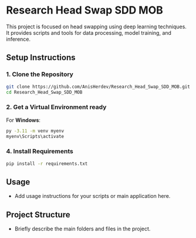 # Research Head Swap SDD MOB

This project is focused on head swapping using deep learning techniques. It provides scripts and tools for data processing, model training, and inference.

## Setup Instructions

### 1. Clone the Repository

```bash
git clone https://github.com/AnisHerdev/Research_Head_Swap_SDD_MOB.git
cd Research_Head_Swap_SDD_MOB
```

### 2. Get a Virtual Environment ready

For **Windows**:

```bash
py -3.11 -m venv myenv
myenv\Scripts\activate
```

### 4. Install Requirements

```bash
pip install -r requirements.txt
```

## Usage

- Add usage instructions for your scripts or main application here.

## Project Structure

- Briefly describe the main folders and files in the project.


